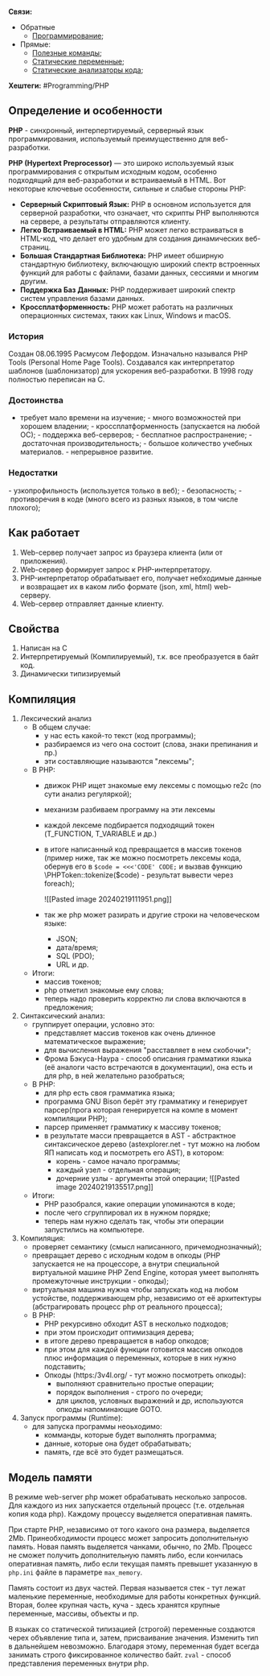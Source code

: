 
**Связи:**
- Обратные
	- [Программирование](PROGRAMMING);
- Прямые:
	- [Полезные команды](Php-commands);
	- [Статические переменные](Static-variables);
	- [Статические анализаторы кода](static-code-analizers);

**Хештеги:** #Programming/PHP

## Определение и особенности

**PHP** - синхронный, интерпертируемый, серверный язык программирования, используемый преимущественно для веб-разработки.

**PHP (Hypertext Preprocessor)** — это широко используемый язык программирования с открытым исходным кодом, особенно подходящий для веб-разработки и встраиваемый в HTML. Вот некоторые ключевые особенности, сильные и слабые стороны PHP:

- **Серверный Скриптовый Язык:** PHP в основном используется для серверной разработки, что означает, что скрипты PHP выполняются на сервере, а результаты отправляются клиенту.
- **Легко Встраиваемый в HTML:** PHP может легко встраиваться в HTML-код, что делает его удобным для создания динамических веб-страниц.
- **Большая Стандартная Библиотека:** PHP имеет обширную стандартную библиотеку, включающую широкий спектр встроенных функций для работы с файлами, базами данных, сессиями и многим другим.
- **Поддержка Баз Данных:** PHP поддерживает широкий спектр систем управления базами данных.
- **Кроссплатформенность:** PHP может работать на различных операционных системах, таких как Linux, Windows и macOS.

### История

Создан 08.06.1995 Расмусом Лефордом. Изначально назывался PHP Tools (Personal Home Page Tools). Создавался как интерпретатор шаблонов (шаблонизатор) для ускорения веб-разработки. В 1998 году полностью переписан на C.

### Достоинства

- требует мало времени на изучение;
- много возможностей при хорошем владении;
- кроссплатформенность (запускается на любой ОС);
- поддержка веб-серверов;
- бесплатное распространение;
- достаточная производительность;
- большое количество учебных материалов.
- непрерывное развитие.

### Недостатки

- узкопрофильность (используется только в веб);
- безопасность;
- противоречия в коде (много всего из разных языков, в том числе плохого);

## Как работает

1) Web-сервер получает запрос из браузера клиента (или от приложения).
2) Web-сервер формирует запрос к PHP-интерпретатору.
3) PHP-интерпретатор обрабатывает его, получает небходимые данные и возвращает их в каком либо формате (json, xml, html) web-серверу.
4) Web-сервер отправляет данные клиенту.

## Свойства

1) Написан на C
2) Интерпретируемый (Компилируемый), т.к. все преобразуется в байт код.
3) Динамически типизируемый

## Компиляция

1) Лексический анализ
	- В общем случае:
		- у нас есть какой-то текст (код программы);
		- разбираемся из чего она состоит (слова, знаки препинания и пр.)
		- эти составляющие называются "лексемы";
	- В PHP:
		- движок PHP ищет знакомые ему лексемы с помощью re2c (по сути анализ регуляркой);
		- механизм разбиваем программу на эти лексемы
		- каждой лексеме подбирается подходящий токен (T_FUNCTION, T_VARIABLE и др.)
		- в итоге написанный код превращается в массив токенов (пример ниже, так же можно посмотреть лексемы кода, обернув его в `$code = <<<'CODE' CODE;` и вызвав функцию \PHPToken::tokenize($code) - результат вывести через foreach);

			![[Pasted image 20240219111951.png]]

		- так же php может разирать и другие строки на человеческом языке:
			- JSON;
			- дата/время;
			- SQL (PDO);
			- URL и др.
	- Итоги:
		- массив токенов;
		- php отметил знакомые ему слова;
		- теперь надо проверить корректно ли слова включаются в предложения;
2) Синтаксический анализ:
	- группирует операции, условно это:
		- представляет массив токенов как очень длинное математическое выражение;
		- для вычисления выражения "расставляет в нем скобочки";
		- Фрома Бэкуса-Наура - способ описания грамматики языка (её аналоги часто встречаются в документации), она есть и для php, в ней желательно разобраться;
	- В PHP:
		- для php есть своя грамматика языка;
		- программа GNU Bison берёт эту грамматику и генерирует парсер(прога которая генерируется на компе в момент компиляции PHP);
		- парсер применяет грамматику к массиву токенов;
		- в результате масси превращается в AST - абстрактное синтаксическое дерево (astexplorer.net - тут можно на любом ЯП написать код и посмотреть его AST), в котором:
			- корень - самое начало программы;
			- каждый узел - отдельная операция;
			- дочерние узлы - аргументы этой операции;
			![[Pasted image 20240219135517.png]]
	- Итоги:
		- PHP разобрался, какие операции упоминаются в коде;
		- после чего сгруппировал их в нужном порядке;
		- теперь нам нужно сделать так, чтобы эти операции запустились на компьютере.
3) Компиляция:
	- проверяет семантику (смысл написанного, причемоднозначный);
	- превращает дерево с исходным кодом в опкоды (PHP запускается не на процессоре, а внутри специальной виртуальной машине PHP Zend Engine, которая умеет выполнять промежуточные инструкции - опкоды);
	- виртуальная машина нужна чтобы запускать код на любом устойстве, поддерживающем php, независимо от её архитектуры (абстрагировать процесс php от реального процесса);
	- В PHP:
		- PHP рекурсивно обходит AST в несколько подходов;
		- при этом происходит оптимизация дерева;
		- в итоге дерево превращается в набор опкодов;
		- при этом для каждой функции готовится массив опкодов плюс информация о переменных, которые в них нужно подставить;
		- Опкоды (https:/3v4l.org/ - тут можно посмотреть опкоды):
			- выполняют сравнительно простые операции;
			- порядок выполнения - строго по очереди;
			- для циклов, условных выражений и др, используются опкоды напоминающие GOTO.
4) Запуск программы (Runtime):
	- для запуска программы неоьходимо:
		- комманды, которые будет выполнять программа;
		- данные, которые она будет обрабатывать;
		- память, где всё это будет размещаться.


## Модель памяти

В режиме web-server php может обрабатывать несколько запросов. Для каждого из них запускается отдельный процесс (т.е. отдельная копия кода php). Каждому процессу выделяется оперативная память.

При старте PHP, независимо от того какого она размера, выделяется 2Mb. Принеобходимости процесс может запросить дополнительную память. Новая память выделяется чанками, обычно, по 2Mb. Процесс не сможет получить дополнительную память либо, если кончилась оперативная память, либо если текущая память превышет указанную в `php.ini` файле в параметре `max_memory`.

Память состоит из двух частей. Первая называется стек -  тут лежат маленькие переменные, необходимые для работы конкретных функций. Вторая, более крупная часть, куча - здесь хранятся крупные переменные, массивы, объекты и пр.

В языках со статической типизацией (строгой) переменные создаются черех объявление типа и, затем, присваивание значения. Изменить тип в дальнейшем невозможно. Благодаря этому, переменная будет всегда занимать строго фиксированное количество байт.
`zval` - способ представления переменных внутри php.

